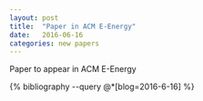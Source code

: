 ```yaml
---
layout: post
title:  "Paper in ACM E-Energy"
date:   2016-06-16
categories: new papers
---
```

Paper to appear in ACM E-Energy

{% bibliography --query @*[blog=2016-6-16] %}
